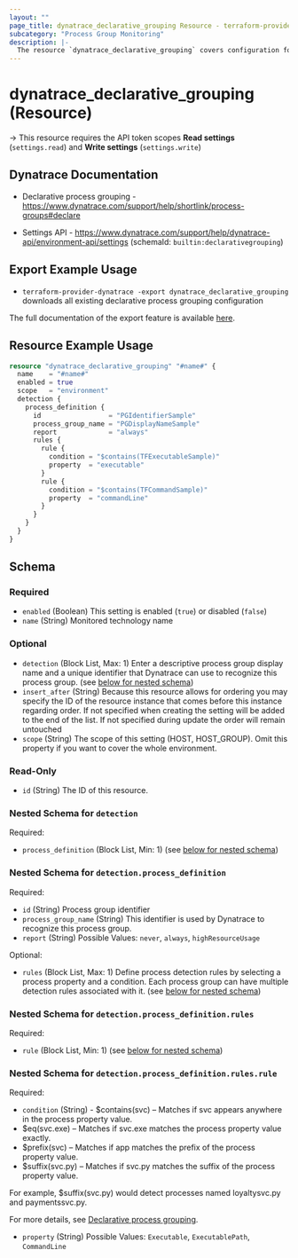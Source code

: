 ```yaml
---
layout: ""
page_title: dynatrace_declarative_grouping Resource - terraform-provider-dynatrace"
subcategory: "Process Group Monitoring"
description: |-
  The resource `dynatrace_declarative_grouping` covers configuration for declarative process grouping
---
```


# dynatrace_declarative_grouping (Resource)

-> This resource requires the API token scopes **Read settings** (`settings.read`) and **Write settings** (`settings.write`)

## Dynatrace Documentation

- Declarative process grouping - https://www.dynatrace.com/support/help/shortlink/process-groups#declare

- Settings API - https://www.dynatrace.com/support/help/dynatrace-api/environment-api/settings (schemaId: `builtin:declarativegrouping`)

## Export Example Usage

- `terraform-provider-dynatrace -export dynatrace_declarative_grouping` downloads all existing declarative process grouping configuration

The full documentation of the export feature is available [here](https://registry.terraform.io/providers/dynatrace-oss/dynatrace/latest/docs/guides/export-v2).

## Resource Example Usage

```terraform
resource "dynatrace_declarative_grouping" "#name#" {
  name    = "#name#"
  enabled = true
  scope   = "environment"
  detection {
    process_definition {
      id                 = "PGIdentifierSample"
      process_group_name = "PGDisplayNameSample"
      report             = "always"
      rules {
        rule {
          condition = "$contains(TFExecutableSample)"
          property  = "executable"
        }
        rule {
          condition = "$contains(TFCommandSample)"
          property  = "commandLine"
        }
      }
    }
  }
}
```

<!-- schema generated by tfplugindocs -->
## Schema

### Required

- `enabled` (Boolean) This setting is enabled (`true`) or disabled (`false`)
- `name` (String) Monitored technology name

### Optional

- `detection` (Block List, Max: 1) Enter a descriptive process group display name and a unique identifier that Dynatrace can use to recognize this process group. (see [below for nested schema](#nestedblock--detection))
- `insert_after` (String) Because this resource allows for ordering you may specify the ID of the resource instance that comes before this instance regarding order. If not specified when creating the setting will be added to the end of the list. If not specified during update the order will remain untouched
- `scope` (String) The scope of this setting (HOST, HOST_GROUP). Omit this property if you want to cover the whole environment.

### Read-Only

- `id` (String) The ID of this resource.

<a id="nestedblock--detection"></a>
### Nested Schema for `detection`

Required:

- `process_definition` (Block List, Min: 1) (see [below for nested schema](#nestedblock--detection--process_definition))

<a id="nestedblock--detection--process_definition"></a>
### Nested Schema for `detection.process_definition`

Required:

- `id` (String) Process group identifier
- `process_group_name` (String) This identifier is used by Dynatrace to recognize this process group.
- `report` (String) Possible Values: `never`, `always`, `highResourceUsage`

Optional:

- `rules` (Block List, Max: 1) Define process detection rules by selecting a process property and a condition. Each process group can have multiple detection rules associated with it. (see [below for nested schema](#nestedblock--detection--process_definition--rules))

<a id="nestedblock--detection--process_definition--rules"></a>
### Nested Schema for `detection.process_definition.rules`

Required:

- `rule` (Block List, Min: 1) (see [below for nested schema](#nestedblock--detection--process_definition--rules--rule))

<a id="nestedblock--detection--process_definition--rules--rule"></a>
### Nested Schema for `detection.process_definition.rules.rule`

Required:

- `condition` (String) - $contains(svc) – Matches if svc appears anywhere in the process property value.
- $eq(svc.exe) – Matches if svc.exe matches the process property value exactly.
- $prefix(svc) – Matches if app matches the prefix of the process property value.
- $suffix(svc.py) – Matches if svc.py matches the suffix of the process property value.

For example, $suffix(svc.py) would detect processes named loyaltysvc.py and paymentssvc.py.

For more details, see [Declarative process grouping](https://dt-url.net/j142w57).
- `property` (String) Possible Values: `Executable`, `ExecutablePath`, `CommandLine`
 